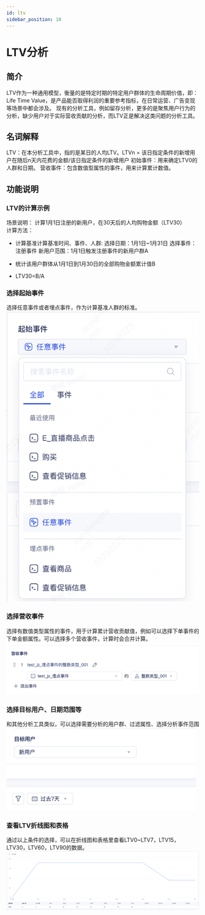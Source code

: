 ```yaml
---
id: ltv
sidebar_position: 10
---
```


# LTV分析

## 简介[](#jian-jie)
LTV作为一种通用模型，衡量的是特定时期的特定用户群体的生命周期价值，即：Life Time Value，是产品能否取得利润的重要参考指标，在日常运营、广告变现等场景中都会涉及。
现有的分析工具，例如留存分析，更多的是聚焦用户行为的分析，缺少用户对于实际营收贡献的分析，而LTV正是解决这类问题的分析工具。
## 名词解释[](#ming-ci-jie-shi)
LTV：在本分析工具中，指的是某日的人均LTV。LTVn = 该日指定条件的新增用户在随后n天内花费的金额/该日指定条件的新增用户
初始事件：用来确定LTV0的人群和日期。
营收事件：包含数值型属性的事件，用来计算累计数值。

## 功能说明[](#gong-neng-shuo-ming)

### LTV的计算示例
场景说明：
计算1月1日注册的新用户，在30天后的人均购物金额（LTV30）
<br/>计算方法：
* 计算基准计算基准时间、事件、人群:
选择日期：1月1日~1月31日
选择事件：注册事件
新用户范围：1月1日触发注册事件的新用户群A

* 统计该用户群体从1月1日到1月30日的全部购物金额累计值B
* LTV30=B/A
### 选择起始事件
选择任意事件或者埋点事件，作为计算基准人群的标准。
<br/>
![图 1](/img/d3c7ed16e0febe7a2d32920556b1897e9fc7e9594cbe143a4c58ed1e9f80bfe7_pic_1677208511101_2023-02-24.png)  

### 选择营收事件
选择有数值类型属性的事件，用于计算累计营收贡献值，例如可以选择下单事件的下单金额属性。可以选择多个营收事件，计算时会合并计算。<br/>
![图 8](/img/4a9c46948c1885eed4b8532c58acb4fc8c946d6eef2a1cb0a200242de5178c4e.png)  

### 选择目标用户、日期范围等
和其他分析工具类似，可以选择需要分析的用户群、过滤属性、选择分析事件范围
![图 9](/img/0fa0e1a3fb0e7385393c00499f93426f95c98210b5d6e670ba31730dc37191bc.png)  

### 查看LTV折线图和表格
通过以上条件的选择，可以在折线图和表格里查看LTV0~LTV7，LTV15，LTV30，LTV60，LTV90的数据。
![图 1](/img/51c6143c656c7008ae29ab286541ef5a385e476cb8346d33a0b58bf2567d43d7.png)  

